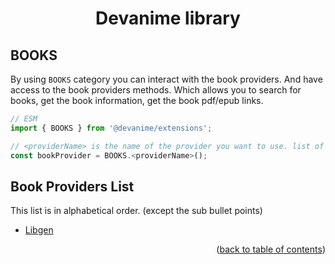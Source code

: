 <h1 align="center">Devanime library</h1>

<h2>BOOKS</h2>

By using `BOOKS` category you can interact with the book providers. And have access to the book providers methods. Which allows you to search for books, get the book information, get the book pdf/epub links.

```ts
// ESM
import { BOOKS } from '@devanime/extensions';

// <providerName> is the name of the provider you want to use. list of the proivders is below.
const bookProvider = BOOKS.<providerName>();
```

## Book Providers List
This list is in alphabetical order. (except the sub bullet points)

- [Libgen](../providers/libgen.md)

<p align="end">(<a href="https://github.com/galaxywolfv/devanime-library/tree/main/docs">back to table of contents</a>)</p>
